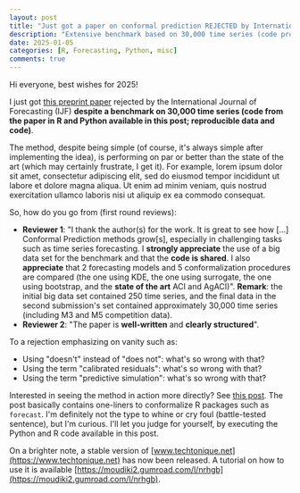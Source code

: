```yaml
---
layout: post
title: "Just got a paper on conformal prediction REJECTED by International Journal of Forecasting despite evidence on 30,000 time series (and more). What's going on?"
description: "Extensive benchmark based on 30,000 time series (code provided in this post) and conformal prediction, with R and Python code provided"
date: 2025-01-05
categories: [R, Forecasting, Python, misc]
comments: true
---
```


Hi everyone, best wishes for 2025!

I just got [this preprint paper](https://www.researchgate.net/publication/379643443_Conformalized_predictive_simulations_for_univariate_time_series) rejected by the International Journal of Forecasting (IJF) **despite a benchmark on 30,000 time series (code from the paper in R and Python available in this post; reproducible data and code)**. 

The method, despite being simple (of course, it's always simple after implementing the idea), is performing on par or better than the state of the art (which may certainly frustrate, I get it). For example, lorem ipsum dolor sit amet, consectetur adipiscing elit, sed do eiusmod tempor incididunt ut labore et dolore magna aliqua. Ut enim ad minim veniam, quis nostrud exercitation ullamco laboris nisi ut aliquip ex ea commodo consequat.

So, how do you go from (first round reviews):
- **Reviewer 1**: "I thank the author(s) for the work. It is great to see how [...] Conformal Prediction methods grow[s], especially in challenging tasks such as time series forecasting. I **strongly appreciate** the use of a big data set for the benchmark and that the **code is shared**. I also **appreciate** that 2 forecasting models and 5 conformalization procedures are compared (the one using KDE, the one using surrogate, the one using bootstrap, and the **state of the art** ACI and AgACI)". **Remark**: the initial big data set contained 250 time series, and the final data in the second submission's set contained approximately 30,000 time series (including M3 and M5 competition data).
- **Reviewer 2**: "The paper is **well-written** and **clearly structured**".

To a rejection emphasizing on vanity such as:
- Using "doesn't" instead of "does not": what's so wrong with that?
- Using the term "calibrated residuals": what's so wrong with that?
- Using the term "predictive simulation": what's so wrong with that?

Interested in seeing the method in action more directly? See [this post](https://thierrymoudiki.github.io/blog/2024/11/23/r/generic-conformal-forecast). The post basically contains one-liners to conformalize R packages such as `forecast`. I'm definitely not the type to whine or cry foul (battle-tested sentence), but I'm curious. I'll let you judge for yourself, by executing the Python and R code available in this post.

On a brighter note, a stable version of [www.techtonique.net](https://www.techtonique.net) has now been released. A tutorial on how to use it is available [https://moudiki2.gumroad.com/l/nrhgb](https://moudiki2.gumroad.com/l/nrhgb).


